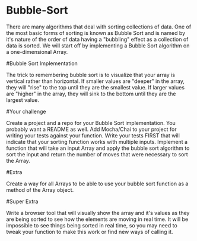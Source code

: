 # Bubble-Sort
There are many algorithms that deal with sorting collections of data. One of the most basic forms of sorting is known as Bubble Sort and is named by it's nature of the order of data having a "bubbling" effect as a collection of data is sorted. We will start off by implementing a Bubble Sort algorithm on a one-dimensional Array.

#Bubble Sort Implementation

The trick to remembering bubble sort is to visualize that your array is vertical rather than horizontal. If smaller values are "deeper" in the array, they will "rise" to the top until they are the smallest value. If larger values are "higher" in the array, they will sink to the bottom until they are the largest value.

#Your challenge

Create a project and a repo for your Bubble Sort implementation. You probably want a README as well.
Add Mocha/Chai to your project for writing your tests against your function.
Write your tests FIRST that will indicate that your sorting function works with multiple inputs.
Implement a function that will take an input Array and apply the bubble sort algorithm to sort the input and return the number of moves that were necessary to sort the Array.

#Extra

Create a way for all Arrays to be able to use your bubble sort function as a method of the Array object.

#Super Extra

Write a browser tool that will visually show the array and it's values as they are being sorted to see how the elements are moving in real time. It will be impossible to see things being sorted in real time, so you may need to tweak your function to make this work or find new ways of calling it.